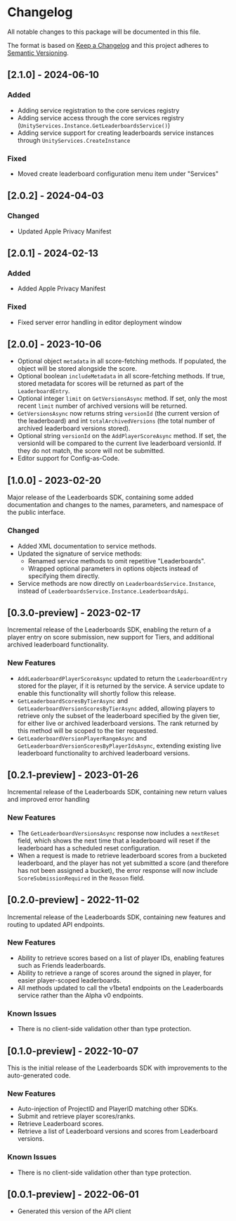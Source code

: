 # Changelog

All notable changes to this package will be documented in this file.

The format is based on [Keep a Changelog](http://keepachangelog.com/en/1.0.0/)
and this project adheres to [Semantic Versioning](http://semver.org/spec/v2.0.0.html).

## [2.1.0] - 2024-06-10

### Added

- Adding service registration to the core services registry
- Adding service access through the core services registry  (`UnityServices.Instance.GetLeaderboardsService()`)
- Adding service support for creating leaderboards service instances through `UnityServices.CreateInstance`

### Fixed
- Moved create leaderboard configuration menu item under "Services"

## [2.0.2] - 2024-04-03

### Changed

*  Updated Apple Privacy Manifest

## [2.0.1] - 2024-02-13

### Added

* Added Apple Privacy Manifest

### Fixed

* Fixed server error handling in editor deployment window

## [2.0.0] - 2023-10-06

* Optional object `metadata` in all score-fetching methods. If populated, the object will be stored alongside the score.
* Optional boolean `includeMetadata` in all score-fetching methods. If true, stored metadata for scores will be returned as part of the `LeaderboardEntry`.
* Optional integer `limit` on `GetVersionsAsync` method. If set, only the most recent `limit` number of archived versions will be returned. 
* `GetVersionsAsync` now returns string `versionId` (the current version of the leaderboard) and int `totalArchivedVersions` (the total number of archived leaderboard versions stored).
* Optional string `versionId` on the `AddPlayerScoreAsync` method. If set, the versionId will be compared to the current live leaderboard versionId. If they do not match, the score will not be submitted.
* Editor support for Config-as-Code.

## [1.0.0] - 2023-02-20

Major release of the Leaderboards SDK, containing some added documentation and changes to the names, parameters, and namespace of the public interface.

### Changed

* Added XML documentation to service methods.
* Updated the signature of service methods:
  * Renamed service methods to omit repetitive "Leaderboards".
  * Wrapped optional parameters in options objects instead of specifying them directly.
* Service methods are now directly on `LeaderboardsService.Instance`, instead of `LeaderboardsService.Instance.LeaderboardsApi`.

## [0.3.0-preview] - 2023-02-17

Incremental release of the Leaderboards SDK, enabling the return of a player entry on score submission, new support for Tiers, and additional archived leaderboard functionality.

### New Features

* `AddLeaderboardPlayerScoreAsync` updated to return the `LeaderboardEntry` stored for the player, if it is returned by the service.
  A service update to enable this functionality will shortly follow this release.
* `GetLeaderboardScoresByTierAsync` and `GetLeaderboardVersionScoresByTierAsync` added, allowing players to retrieve only the subset 
  of the leaderboard specified by the given tier, for either live or archived leaderboard versions. The rank returned by this method
  will be scoped to the tier requested.
* `GetLeaderboardVersionPlayerRangeAsync` and `GetLeaderboardVersionScoresByPlayerIdsAsync`, extending existing live leaderboard
  functionality to archived leaderboard versions.

## [0.2.1-preview] - 2023-01-26

Incremental release of the Leaderboards SDK, containing new return values and improved error handling

### New Features

* The `GetLeaderboardVersionsAsync` response now includes a `nextReset` field, which shows the next time that
  a leaderboard will reset if the leaderboard has a scheduled reset configuration.
* When a request is made to retrieve leaderboard scores from a bucketed leaderboard, and the player has not yet
  submitted a score (and therefore has not been assigned a bucket), the error response will now include 
  `ScoreSubmissionRequired` in the `Reason` field.

## [0.2.0-preview] - 2022-11-02

Incremental release of the Leaderboards SDK, containing new features and routing to updated API endpoints.

### New Features

* Ability to retrieve scores based on a list of player IDs, enabling features such as Friends leaderboards.
* Ability to retrieve a range of scores around the signed in player, for easier player-scoped leaderboards.
* All methods updated to call the v1beta1 endpoints on the Leaderboards service rather than the Alpha v0 endpoints.

### Known Issues

* There is no client-side validation other than type protection.

## [0.1.0-preview] - 2022-10-07

This is the initial release of the Leaderboards SDK with improvements to the auto-generated code.

### New Features

* Auto-injection of ProjectID and PlayerID matching other SDKs.
* Submit and retrieve player scores/ranks.
* Retrieve Leaderboard scores.
* Retrieve a list of Leaderboard versions and scores from Leaderboard versions.

### Known Issues

* There is no client-side validation other than type protection.

## [0.0.1-preview] - 2022-06-01

- Generated this version of the API client
